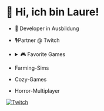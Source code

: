 # 👋 Hi, ich bin Laure!

- 🌱 Developer in Ausbildung
- 🎙️Partner @ Twitch

- <details><summary>🎮 Favorite Games</summary>
  - Grand Theft Auto V
  - Horror-Multiplayer
  - Valorant
  - Teamfight Tactics
  - Rainbow Six Siege
  
- Farming-Sims
- Cozy-Games
- Horror-Multiplayer
</details>
  
[![Twitch](https://img.shields.io/badge/Twitch-%239146FF.svg?logo=Twitch&logoColor=white)](https://twitch.tv/laurahunter)
<!---
LaureHunter/LaureHunter is a ✨ special ✨ repository because its `README.md` (this file) appears on your GitHub profile.
You can click the Preview link to take a look at your changes.
--->

